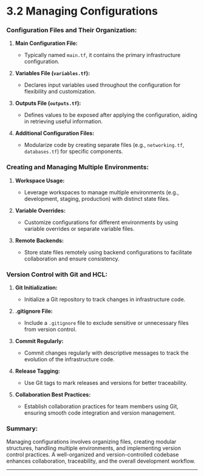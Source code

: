 # 3.2 Managing Configurations

### Configuration Files and Their Organization:

1.  **Main Configuration File:**

    - Typically named `main.tf`, it contains the primary infrastructure configuration.

2.  **Variables File (`variables.tf`):**

    - Declares input variables used throughout the configuration for flexibility and customization.

3.  **Outputs File (`outputs.tf`):**

    - Defines values to be exposed after applying the configuration, aiding in retrieving useful information.

4.  **Additional Configuration Files:**

    - Modularize code by creating separate files (e.g., `networking.tf`, `databases.tf`) for specific components.

### Creating and Managing Multiple Environments:

1.  **Workspace Usage:**

    - Leverage workspaces to manage multiple environments (e.g., development, staging, production) with distinct state files.

2.  **Variable Overrides:**

    - Customize configurations for different environments by using variable overrides or separate variable files.

3.  **Remote Backends:**

    - Store state files remotely using backend configurations to facilitate collaboration and ensure consistency.

### Version Control with Git and HCL:

1.  **Git Initialization:**

    - Initialize a Git repository to track changes in infrastructure code.

2.  **.gitignore File:**

    - Include a `.gitignore` file to exclude sensitive or unnecessary files from version control.

3.  **Commit Regularly:**

    - Commit changes regularly with descriptive messages to track the evolution of the infrastructure code.

4.  **Release Tagging:**

    - Use Git tags to mark releases and versions for better traceability.

5.  **Collaboration Best Practices:**

    - Establish collaboration practices for team members using Git, ensuring smooth code integration and version management.

### Summary:

Managing configurations involves organizing files, creating modular structures, handling multiple environments, and implementing version control practices. A well-organized and version-controlled codebase enhances collaboration, traceability, and the overall development workflow.

---
